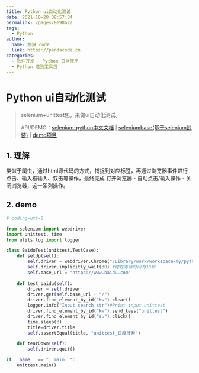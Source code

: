 ```yaml
---
title: Python ui自动化测试
date: 2021-10-28 08:57:34
permalink: /pages/8e98a2/
tags: 
  - Python
author: 
  name: 熊猫 code
  link: https://pandacode.cn
categories: 
  - 软件开发 - Python 日常使用
  - Python 成熟工具包
---
```


# Python ui自动化测试

> selenium+unittest包，来做ui自动化测试。
>
> 
>
> API/DEMO：[selenium-python中文文档](https://python-selenium-zh.readthedocs.io/zh_CN/latest/) | [seleniumbase(基于selenium封装)](https://github.com/guoshunfa/SeleniumBase) | [demo项目](https://gitee.com/guoshunfa/python-selenium-unittest) 

## 1. 理解

类似于爬虫，通过html源代码的方式，捕捉到对应标签，再通过浏览器事件进行点击、输入框输入、双击等操作，最终完成 打开浏览器 - 自动点击/输入操作 - 关闭浏览器，这一系列操作。

## 2. demo

```python
# coding=utf-8

from selenium import webdriver
import unittest, time
from utils.log import logger

class BaiduTest(unittest.TestCase):
    def setUp(self):
        self.driver = webdriver.Chrome("/Library/work/workspace-my/python/chromedriver")
        self.driver.implicitly_wait(30) #隐性等待时间为30秒
        self.base_url = "https://www.baidu.com"
    
    def test_baidu(self):
        driver = self.driver
        driver.get(self.base_url + "/")
        driver.find_element_by_id("kw").clear()
        logger.info("Input search str")#Print input unittest
        driver.find_element_by_id("kw").send_keys("unittest")
        driver.find_element_by_id("su").click()
        time.sleep(3)
        title=driver.title
        self.assertEqual(title, "unittest_百度搜索") 

    def tearDown(self):
        self.driver.quit()

if __name__ == "__main__":
    unittest.main()
```

